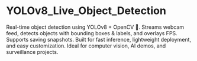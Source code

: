 # YOLOv8_Live_Object_Detection
Real-time object detection using YOLOv8 + OpenCV 🎥. Streams webcam feed, detects objects with bounding boxes &amp; labels, and overlays FPS. Supports saving snapshots. Built for fast inference, lightweight deployment, and easy customization. Ideal for computer vision, AI demos, and surveillance projects.
